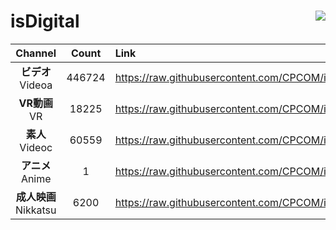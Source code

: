 # isDigital <img align="right" src="https://img.shields.io/github/last-commit/CPCOM/isDigital"/>  
  
| Channel | Count | Link |  
| :-----: | :---: | :--- |  
|**ビデオ**<br />Videoa | 446724 | https://raw.githubusercontent.com/CPCOM/isDigital/main/Videoa.txt |  
|**VR動画**<br />VR | 18225 | https://raw.githubusercontent.com/CPCOM/isDigital/main/VR.txt |  
|**素人**<br />Videoc | 60559 | https://raw.githubusercontent.com/CPCOM/isDigital/main/Videoc.txt |  
|**アニメ**<br />Anime | 1 | https://raw.githubusercontent.com/CPCOM/isDigital/main/Anime.txt |  
|**成人映画**<br />Nikkatsu | 6200 | https://raw.githubusercontent.com/CPCOM/isDigital/main/Nikkatsu.txt |  